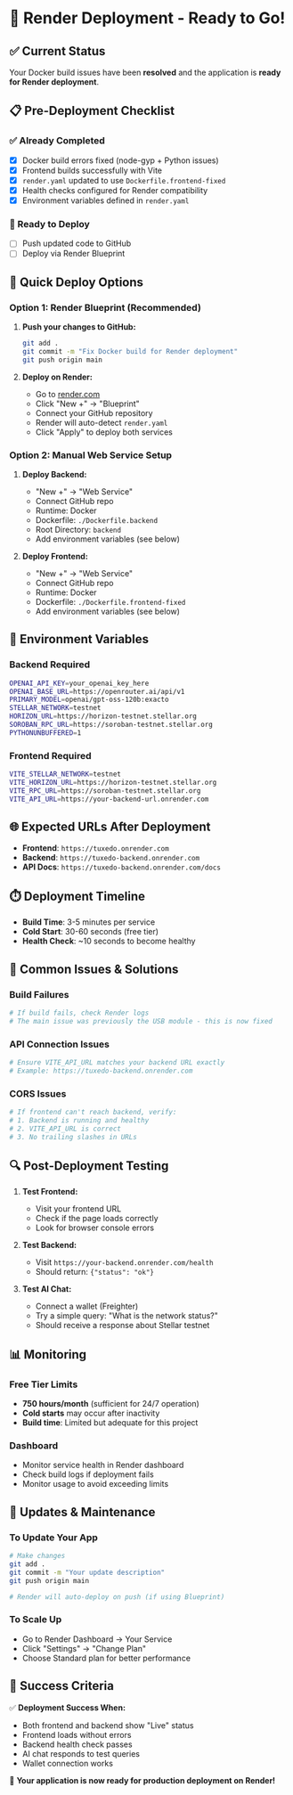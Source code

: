 # 🚀 Render Deployment - Ready to Go!

## ✅ Current Status
Your Docker build issues have been **resolved** and the application is **ready for Render deployment**.

## 📋 Pre-Deployment Checklist

### ✅ Already Completed
- [x] Docker build errors fixed (node-gyp + Python issues)
- [x] Frontend builds successfully with Vite
- [x] `render.yaml` updated to use `Dockerfile.frontend-fixed`
- [x] Health checks configured for Render compatibility
- [x] Environment variables defined in `render.yaml`

### 🔄 Ready to Deploy
- [ ] Push updated code to GitHub
- [ ] Deploy via Render Blueprint

## 🚀 Quick Deploy Options

### Option 1: Render Blueprint (Recommended)
1. **Push your changes to GitHub:**
   ```bash
   git add .
   git commit -m "Fix Docker build for Render deployment"
   git push origin main
   ```

2. **Deploy on Render:**
   - Go to [render.com](https://render.com)
   - Click "New +" → "Blueprint"
   - Connect your GitHub repository
   - Render will auto-detect `render.yaml`
   - Click "Apply" to deploy both services

### Option 2: Manual Web Service Setup
1. **Deploy Backend:**
   - "New +" → "Web Service"
   - Connect GitHub repo
   - Runtime: Docker
   - Dockerfile: `./Dockerfile.backend`
   - Root Directory: `backend`
   - Add environment variables (see below)

2. **Deploy Frontend:**
   - "New +" → "Web Service"
   - Connect GitHub repo
   - Runtime: Docker
   - Dockerfile: `./Dockerfile.frontend-fixed`
   - Add environment variables (see below)

## 🔧 Environment Variables

### Backend Required
```bash
OPENAI_API_KEY=your_openai_key_here
OPENAI_BASE_URL=https://openrouter.ai/api/v1
PRIMARY_MODEL=openai/gpt-oss-120b:exacto
STELLAR_NETWORK=testnet
HORIZON_URL=https://horizon-testnet.stellar.org
SOROBAN_RPC_URL=https://soroban-testnet.stellar.org
PYTHONUNBUFFERED=1
```

### Frontend Required
```bash
VITE_STELLAR_NETWORK=testnet
VITE_HORIZON_URL=https://horizon-testnet.stellar.org
VITE_RPC_URL=https://soroban-testnet.stellar.org
VITE_API_URL=https://your-backend-url.onrender.com
```

## 🌐 Expected URLs After Deployment

- **Frontend**: `https://tuxedo.onrender.com`
- **Backend**: `https://tuxedo-backend.onrender.com`
- **API Docs**: `https://tuxedo-backend.onrender.com/docs`

## ⏱️ Deployment Timeline

- **Build Time**: 3-5 minutes per service
- **Cold Start**: 30-60 seconds (free tier)
- **Health Check**: ~10 seconds to become healthy

## 🐛 Common Issues & Solutions

### Build Failures
```bash
# If build fails, check Render logs
# The main issue was previously the USB module - this is now fixed
```

### API Connection Issues
```bash
# Ensure VITE_API_URL matches your backend URL exactly
# Example: https://tuxedo-backend.onrender.com
```

### CORS Issues
```bash
# If frontend can't reach backend, verify:
# 1. Backend is running and healthy
# 2. VITE_API_URL is correct
# 3. No trailing slashes in URLs
```

## 🔍 Post-Deployment Testing

1. **Test Frontend:**
   - Visit your frontend URL
   - Check if the page loads correctly
   - Look for browser console errors

2. **Test Backend:**
   - Visit `https://your-backend.onrender.com/health`
   - Should return: `{"status": "ok"}`

3. **Test AI Chat:**
   - Connect a wallet (Freighter)
   - Try a simple query: "What is the network status?"
   - Should receive a response about Stellar testnet

## 📊 Monitoring

### Free Tier Limits
- **750 hours/month** (sufficient for 24/7 operation)
- **Cold starts** may occur after inactivity
- **Build time**: Limited but adequate for this project

### Dashboard
- Monitor service health in Render dashboard
- Check build logs if deployment fails
- Monitor usage to avoid exceeding limits

## 🔄 Updates & Maintenance

### To Update Your App
```bash
# Make changes
git add .
git commit -m "Your update description"
git push origin main

# Render will auto-deploy on push (if using Blueprint)
```

### To Scale Up
- Go to Render Dashboard → Your Service
- Click "Settings" → "Change Plan"
- Choose Standard plan for better performance

## 🎯 Success Criteria

✅ **Deployment Success When:**
- Both frontend and backend show "Live" status
- Frontend loads without errors
- Backend health check passes
- AI chat responds to test queries
- Wallet connection works

🚀 **Your application is now ready for production deployment on Render!**